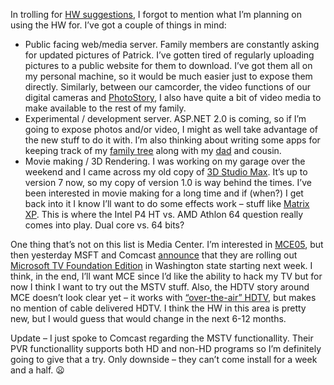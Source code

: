 In trolling for [HW
suggestions](http://devhawk.net/2004/11/08/hw-recommendations/),
I forgot to mention what I’m planning on using the HW for. I’ve got a
couple of things in mind:

-   Public facing web/media server. Family members are constantly asking
    for updated pictures of Patrick. I’ve gotten tired of regularly
    uploading pictures to a public website for them to download. I’ve
    got them all on my personal machine, so it would be much easier just
    to expose them directly. Similarly, between our camcorder, the video
    functions of our digital cameras and
    [PhotoStory](http://www.microsoft.com/windowsxp/using/digitalphotography/photostory),
    I also have quite a bit of video media to make available to the rest
    of my family.
-   Experimental / development server. ASP.NET 2.0 is coming, so if I’m
    going to expose photos and/or video, I might as well take advantage
    of the new stuff to do it with. I’m also thinking about writing some
    apps for keeping track of my [family
    tree](http://devhawk.net/2004/06/29/evolutionary-computation-and-dinner/)
    along with my [dad](http://halpierson.blogspot.com/) and cousin.
-   Movie making / 3D Rendering. I was working on my garage over the
    weekend and I came across my old copy of [3D Studio
    Max](http://www4.discreet.com/3dsmax/). It’s up to version 7 now, so
    my copy of version 1.0 is way behind the times. I’ve been interested
    in movie making for a long time and if (when?) I get back into it I
    know I’ll want to do some effects work – stuff like [Matrix
    XP](http://www.matrix-xp.com/). This is where the Intel P4 HT vs.
    AMD Athlon 64 question really comes into play. Dual core vs. 64
    bits?

One thing that’s not on this list is Media Center. I’m interested in
[MCE05](http://www.microsoft.com/windowsxp/mediacenter), but then
yesterday MSFT and Comcast
[announce](http://www.microsoft.com/presspass/press/2004/nov04/11-08ComcastDeploymentPR.asp)
that they are rolling out [Microsoft TV Foundation
Edition](http://www.microsoft.com/tv/content/Solutions/Foundation/MSTV_Foundation_Main.mspx)
in Washington state starting next week. I think, in the end, I’ll want
MCE since I’d like the ability to hack my TV but for now I think I want
to try out the MSTV stuff. Also, the HDTV story around MCE doesn’t look
clear yet – it works with [“over-the-air”
HDTV](http://www.microsoft.com/windowsxp/mediacenter/evaluation/hdtv/default.mspx),
but makes no mention of cable delivered HDTV. I think the HW in this
area is pretty new, but I would guess that would change in the next 6-12
months.

Update – I just spoke to Comcast regarding the MSTV functionallity.
Their PVR functionallity supports both HD and non-HD programs so I’m
definitely going to give that a try. Only downside – they can’t come
install for a week and a half.
:frowning:

